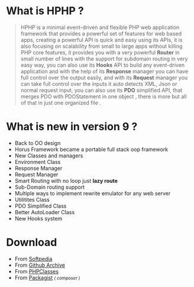 What is HPHP ?
=======
<p class="lead"><blockquote>
    HPHP is a minimal event-driven and flexible PHP web application framework that provides a powerful set of features for web based apps,
    creating a powerful API is quick and easy using its APIs, it is also focusing on scalability from small to large apps
    without killing PHP core features, it provides you with a very powerful <strong>Router</strong> in small number of lines
    with the support for subdomain routing in very easy way, you can also use its <strong>Hooks</strong> API to build
    any event-driven application and with the help of its <strong>Response</strong> manager you can have full control
    over the output easily, and with its <strong>Request</strong> manager you can take full control over the inputs
    it auto detects XML, Json or normal request input, you can also use its <strong>PDO</strong> simplified API, that merges PDO with PDOStatement in one object
    , there is more but all of that in just one organized file .
</blockquote></p>

What is new in version 9 ?
=======
- Back to OO design  
- Horus Framework became a portable full stack oop framework  
- New Classes and managers  
- Environment Class  
- Response Manager  
- Request Manager  
- Smart Routing with no loop just **lazy route**  
- Sub-Domain routing support   
- Multiple ways to implement rewrite emulator for any web server  
- Utilitites Class  
- PDO Simplified Class  
- Better AutoLoader Class  
- New Hooks system  

Download
=========
<ul>
    <li>From <a target="_blank" href="//webscripts.softpedia.com/script/Frameworks/Horus-Framework-82303.html">Softpedia</a></li>
    <li>From <a target="_blank" href="//github.com/alash3al/Horus/releases/latest">Github Archive</a></li>
    <li>From <a target="_blank" href="//www.phpclasses.org/package/8642-PHP-Develop-Web-applications-using-a-micro-framework.html">PHPClasses</a></li>
    <li>From <a target="_blank" href="//packagist.org/packages/alash3al/horus">Packagist</a> <i><small>( composer )</small></i></li>
</ul>
